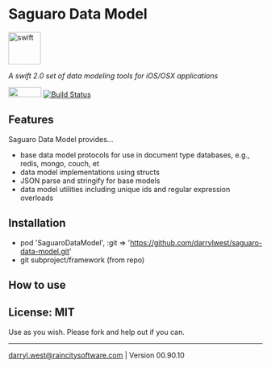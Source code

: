# Saguaro Data Model

<a href="https://developer.apple.com/swift/"><img src="http://raincitysoftware.com/swift-logo.png" alt="swift" width="64" height="64" border="0" /></a>

_A swift 2.0 set of data modeling tools for iOS/OSX applications_

<a href="https://developer.apple.com/swift/"><img src="http://raincitysoftware.com/swift2-badge.png" alt="" width="65" height="20" border="0" /></a>
[![Build Status](https://travis-ci.org/darrylwest/saguaro-data.svg?branch=master)](https://travis-ci.org/darrylwest/saguaro-data)

## Features

Saguaro Data Model provides...

* base data model protocols for use in document type databases, e.g., redis, mongo, couch, et
* data model implementations using structs
* JSON parse and stringify for base models
* data model utilities including unique ids and regular expression overloads

## Installation

* pod 'SaguaroDataModel', :git => 'https://github.com/darrylwest/saguaro-data-model.git'
* git subproject/framework (from repo)

## How to use

## License: MIT

Use as you wish.  Please fork and help out if you can.

- - -
darryl.west@raincitysoftware.com | Version 00.90.10
